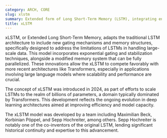 ```yaml
---
category: ARCH, CORE
slug: xlstm
summary: Extended form of Long Short-Term Memory (LSTM), integrating enhancements for scalability and efficiency in DL models.
title: xLSTM
---
```


xLSTM, or Extended Long Short-Term Memory, adapts the traditional LSTM architecture to include new gating mechanisms and memory structures, specifically designed to address the limitations of LSTMs in handling large-scale data. This model incorporates exponential gating and stabilization techniques, alongside a modified memory system that can be fully parallelized. These innovations allow the xLSTM to compete favorably with more recent architectures like Transformers, especially in applications involving large language models where scalability and performance are crucial.

The concept of xLSTM was introduced in 2024, as part of efforts to scale LSTMs to the realm of billions of parameters, a domain typically dominated by Transformers. This development reflects the ongoing evolution in deep learning architectures aimed at improving efficiency and model capacity.

The xLSTM model was developed by a team including Maximilian Beck, Korbinian Pöppel, and Sepp Hochreiter, among others. Sepp Hochreiter is notably one of the co-inventors of the original LSTM, lending significant historical continuity and expertise to this advancement.